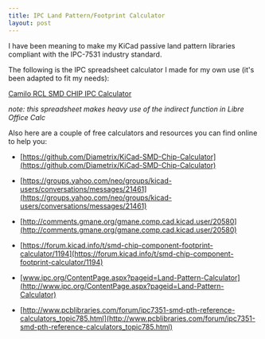 ```yaml
---
title: IPC Land Pattern/Footprint Calculator
layout: post
---
```


I have been meaning to make my KiCad passive land pattern libraries compliant 
with the IPC-7531 industry standard.

The following is the IPC spreadsheet calculator I made for my own use 
(it's been adapted to fit my needs):

[Camilo RCL SMD CHIP IPC Calculator](https://github.com/camilotejeiro/kicad_tools_scripts/blob/master/rcl_smd_chip_ipc_calculators/rcl_smd_chip_ipc_calculator_cat.ods)

_note: this spreadsheet makes heavy use of the indirect function in Libre 
Office Calc_

Also here are a couple of free calculators and resources you can find online to 
help you:
    
* [https://github.com/Diametrix/KiCad-SMD-Chip-Calculator](https://github.com/Diametrix/KiCad-SMD-Chip-Calculator)


* [https://groups.yahoo.com/neo/groups/kicad-users/conversations/messages/21461](https://groups.yahoo.com/neo/groups/kicad-users/conversations/messages/21461)


* [http://comments.gmane.org/gmane.comp.cad.kicad.user/20580](http://comments.gmane.org/gmane.comp.cad.kicad.user/20580)


* [https://forum.kicad.info/t/smd-chip-component-footprint-calculator/1194](https://forum.kicad.info/t/smd-chip-component-footprint-calculator/1194)


* [www.ipc.org/ContentPage.aspx?pageid=Land-Pattern-Calculator](http://www.ipc.org/ContentPage.aspx?pageid=Land-Pattern-Calculator)

    
* [http://www.pcblibraries.com/forum/ipc7351-smd-pth-reference-calculators_topic785.html](http://www.pcblibraries.com/forum/ipc7351-smd-pth-reference-calculators_topic785.html)

